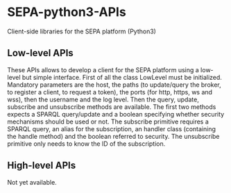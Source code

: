# SEPA-python3-APIs
Client-side libraries for the SEPA platform (Python3)

## Low-level APIs

These APIs allows to develop a client for the SEPA platform using a low-level but simple interface. First of all the class LowLevel must be initialized.
Mandatory parameters are the host, the paths (to update/query the broker, to register a client, to request a token), the ports (for http, https, ws and wss), then the username and the log level.
Then the query, update, subscribe and unsubscribe methods are available. The first two methods expects a SPARQL query/update and a boolean specifying whether security mechanisms should be used or not.
The subscribe primitive requires a SPARQL query, an alias for the subscription, an handler class (containing the handle method) and the boolean referred to security.
The unsubscribe primitive only needs to know the ID of the subscription.

## High-level APIs

Not yet available.
